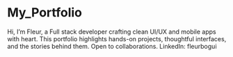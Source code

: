 # My_Portfolio
Hi, I’m Fleur, a Full stack developer crafting clean UI/UX and mobile apps with heart. This portfolio highlights hands-on projects, thoughtful interfaces, and the stories behind them. Open to collaborations. LinkedIn: fleurbogui
